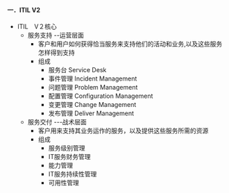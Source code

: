 #### 一．ITIL V2 ####

- ITIL　V２核心
	+ 服务支持 --运营层面
		* 客户和用户如何获得恰当服务来支持他们的活动和业务,以及这些服务怎样得到支持
		* 组成
			- 服务台 Service Desk
			- 事件管理 Incident Management
			- 问题管理 Problem Management
			- 配置管理 Configuration Management
			- 变更管理 Change Management
			- 发布管理 Deliver Management
	+ 服务交付 ---战术层面
		* 客户用来支持其业务运作的服务，以及提供这些服务所需的资源
		* 组成
			- 服务级别管理
			- IT服务财务管理
			- 能力管理
			- IT服务持续性管理
			- 可用性管理